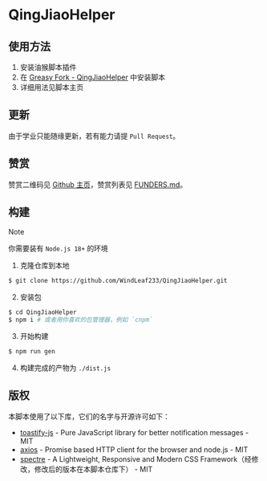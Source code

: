 # QingJiaoHelper

## 使用方法

1. 安装油猴脚本插件
2. 在 [Greasy Fork - QingJiaoHelper](https://greasyfork.org/zh-CN/scripts/452984-qingjiaohelper) 中安装脚本
3. 详细用法见脚本主页

## 更新

由于学业只能随缘更新，若有能力请提 `Pull Request`。

## 赞赏

赞赏二维码见 [Github 主页](https://github.com/FoliageOwO)，赞赏列表见 [FUNDERS.md](FUNDERS.md)。

## 构建

> [!NOTE]
> 你需要装有 `Node.js 18+` 的环境

1. 克隆仓库到本地

```bash
$ git clone https://github.com/WindLeaf233/QingJiaoHelper.git
```

2. 安装包

```bash
$ cd QingJiaoHelper
$ npm i # 或者用你喜欢的包管理器，例如 `cnpm`
```

3. 开始构建

```bash
$ npm run gen
```

4. 构建完成的产物为 `./dist.js`

## 版权

本脚本使用了以下库，它们的名字与开源许可如下：

- [toastify-js](https://github.com/apvarun/toastify-js) - Pure JavaScript library for better notification messages - MIT
- [axios](https://github.com/axios/axios) - Promise based HTTP client for the browser and node.js - MIT
- [spectre](https://github.com/picturepan2/spectre) - A Lightweight, Responsive and Modern CSS Framework（经修改，修改后的版本在本脚本仓库下） - MIT

